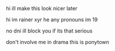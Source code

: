 hi ill make this look nicer later

hi im rainer xyr he any pronouns im 19

no dni ill block you if its that serious

don't involve me in drama this is ponytown





